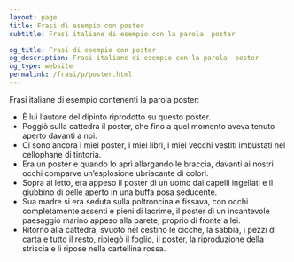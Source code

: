 ```yaml
---
layout: page
title: Frasi di esempio con poster 
subtitle: Frasi italiane di esempio con la parola  poster

og_title: Frasi di esempio con poster 
og_description: Frasi italiane di esempio con la parola  poster
og_type: website
permalink: /frasi/p/poster.html
---
```


Frasi italiane di esempio contenenti la parola poster:


- È lui l’autore del dipinto riprodotto su questo poster.
- Poggiò sulla cattedra il poster, che fino a quel momento aveva tenuto aperto davanti a noi.
- Ci sono ancora i miei poster, i miei libri, i miei vecchi vestiti imbustati nel cellophane di tintoria.
- Era un poster e quando lo aprì allargando le braccia, davanti ai nostri occhi comparve un’esplosione ubriacante di colori.
- Sopra al letto, era appeso il poster di un uomo dai capelli ingellati e il giubbino di pelle aperto in una buffa posa seducente.
- Sua madre si era seduta sulla poltroncina e fissava, con occhi completamente assenti e pieni di lacrime, il poster di un incantevole paesaggio marino appeso alla parete, proprio di fronte a lei.
- Ritornò alla cattedra, svuotò nel cestino le cicche, la sabbia, i pezzi di carta e tutto il resto, ripiegò il foglio, il poster, la riproduzione della striscia e li ripose nella cartellina rossa.
